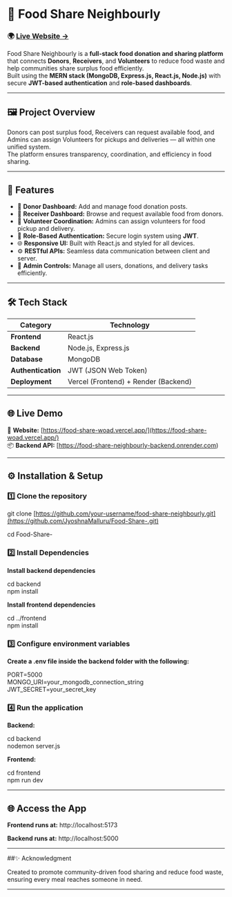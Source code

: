 # 🍱 Food Share Neighbourly

### 🌍 [Live Website →](https://food-share-woad.vercel.app/)

Food Share Neighbourly is a **full-stack food donation and sharing platform** that connects **Donors**, **Receivers**, and **Volunteers** to reduce food waste and help communities share surplus food efficiently.  
Built using the **MERN stack (MongoDB, Express.js, React.js, Node.js)** with secure **JWT-based authentication** and **role-based dashboards**.

---

## 🖼️ Project Overview

Donors can post surplus food, Receivers can request available food, and Admins can assign Volunteers for pickups and deliveries — all within one unified system.  
The platform ensures transparency, coordination, and efficiency in food sharing.

---

## 🚀 Features

- 🥗 **Donor Dashboard:** Add and manage food donation posts.  
- 🤝 **Receiver Dashboard:** Browse and request available food from donors.  
- 🚚 **Volunteer Coordination:** Admins can assign volunteers for food pickup and delivery.  
- 🔐 **Role-Based Authentication:** Secure login system using **JWT**.  
- 🌐 **Responsive UI:** Built with React.js and styled for all devices.  
- ⚙️ **RESTful APIs:** Seamless data communication between client and server.  
- 🧭 **Admin Controls:** Manage all users, donations, and delivery tasks efficiently.  

---

## 🛠️ Tech Stack

| Category | Technology |
|-----------|-------------|
| **Frontend** | React.js |
| **Backend** | Node.js, Express.js |
| **Database** | MongoDB |
| **Authentication** | JWT (JSON Web Token) |
| **Deployment** | Vercel (Frontend) + Render (Backend) |

---

## 🌐 Live Demo

🔗 **Website:** [https://food-share-woad.vercel.app/](https://food-share-woad.vercel.app/)  
📦 **Backend API:** [https://food-share-neighbourly-backend.onrender.com)


---

## ⚙️ Installation & Setup

### 1️⃣ Clone the repository

git clone [https://github.com/your-username/food-share-neighbourly.git](https://github.com/JyoshnaMalluru/Food-Share-.git)

cd Food-Share-

### 2️⃣ Install Dependencies

**Install backend dependencies**

cd backend  
npm install

**Install frontend dependencies**

cd ../frontend  
npm install

### 3️⃣ Configure environment variables

**Create a .env file inside the backend folder with the following:**

PORT=5000  
MONGO_URI=your_mongodb_connection_string  
JWT_SECRET=your_secret_key

### 4️⃣ Run the application

**Backend:**

cd backend  
nodemon server.js

**Frontend:**

cd frontend  
npm run dev

---

## 🌐 Access the App
**Frontend runs at:** http://localhost:5173

**Backend runs at:** http://localhost:5000

---

##✨ Acknowledgment

Created to promote community-driven food sharing and reduce food waste, ensuring every meal reaches someone in need.

---


